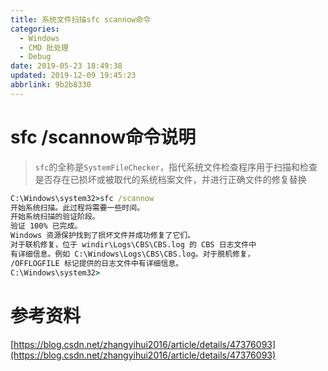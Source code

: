 ```yaml
---
title: 系统文件扫描sfc scannow命令
categories: 
  - Windows
  - CMD 批处理
  - Debug
date: 2019-05-23 18:49:38
updated: 2019-12-09 19:45:23
abbrlink: 9b2b8330
---
```

# sfc /scannow命令说明 #
> `sfc`的全称是`SystemFileChecker`，指代系统文件检查程序用于扫描和检查是否存在已损坏或被取代的系统档案文件，并进行正确文件的修复替换
```cmd
C:\Windows\system32>sfc /scannow
开始系统扫描。此过程将需要一些时间。
开始系统扫描的验证阶段。
验证 100% 已完成。
Windows 资源保护找到了损坏文件并成功修复了它们。
对于联机修复，位于 windir\Logs\CBS\CBS.log 的 CBS 日志文件中
有详细信息。例如 C:\Windows\Logs\CBS\CBS.log。对于脱机修复，
/OFFLOGFILE 标记提供的日志文件中有详细信息。
C:\Windows\system32>
```
# 参考资料 #
[https://blog.csdn.net/zhangyihui2016/article/details/47376093](https://blog.csdn.net/zhangyihui2016/article/details/47376093)